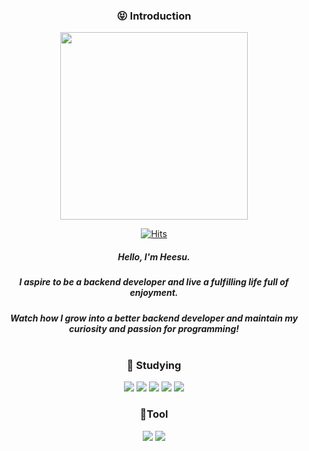 <div align="center">

### :stuck_out_tongue_closed_eyes: Introduction
  <picture>
    <img src="https://user-images.githubusercontent.com/133394749/238045543-6f78902c-e2f9-4f44-9ee8-062734fa6f1e.gif" width="300" height="auto"/>
  </picture>

  [![Hits](https://hits.seeyoufarm.com/api/count/incr/badge.svg?url=https%3A%2F%2Fgithub.com%2Fskagmltn7&count_bg=%23FF0000&title_bg=%23555555&icon=&icon_color=%23E7E7E7&title=hits&edge_flat=false)](https://hits.seeyoufarm.com)
  <br/>

##### Hello, I'm **Heesu**.<br>
##### I aspire to be a backend developer and live a fulfilling life full of enjoyment.<br>
##### Watch how I grow into a better backend developer and maintain my curiosity and passion for programming!<br><br>


### :muscle: Studying<br>
<img src="https://img.shields.io/badge/python-3776AB?style=flat-square&logo=python&logoColor=white"/>
<img src="https://img.shields.io/badge/spring-6DB33F?style=flat-square&logo=python&logoColor=white"/>
<img src="https://img.shields.io/badge/Java-007396?style=flat-square&logo=spring&logoColor=white">
<img src="https://img.shields.io/badge/mongodb-47A248?style=flat-square&logo=mongodb&logoColor=white">
<img src="https://img.shields.io/badge/AWS-232F3E?style=flat-square&logo=amazonaws&logoColor=white">

<br>

### :wrench:Tool<br>
<img src="https://img.shields.io/badge/visual studio code-007ACC?style=flat-square&logo=visualstudiocode&logoColor=white">
<img src="https://img.shields.io/badge/Git-F05032?style=flat-square&logo=git&logoColor=white">

</div>